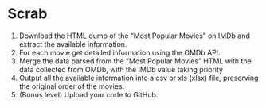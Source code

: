 # Scrab
1. Download the HTML dump of the “Most Popular Movies” on IMDb and extract the available information.
2. For each movie get detailed information using the OMDb API.
3. Merge the data parsed from the “Most Popular Movies” HTML with the data collected from OMDb, with the IMDb value taking priority
4. Output all the available information into a csv or xls (xlsx) file, preserving the original order of the movies.
5. (Bonus level) Upload your code to GitHub.
